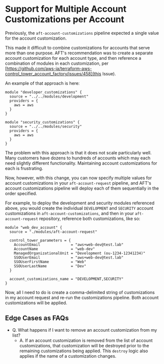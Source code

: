 # Support for Multiple Account Customizations per Account

Previously, the `aft-account-customizations` pipeline expected a single value for the account customization.

This made it difficult to combine customizations for accounts that serve more than one purpose. AFT's recommendation was to create a separate account customization for each account type, and then reference a combination of modules in each customization, per [https://github.com/aws-ia/terraform-aws-control_tower_account_factory/issues/458](this Issue).

An example of that approach is here:
```hcl
module "developer_customizations" {
  source = "../../modules/development"
  providers = {
    aws = aws
  }
}

module "security_customizations" {
  source = "../../modules/security"
  providers = {
    aws = aws
  }
}
```

The problem with this approach is that it does not scale particularly well. Many customers have dozens to hundreds of accounts which may each need slightly different functionality. Maintaining account customizations for each is frustrating.

Now, however, with this change, you can now specify multiple values for account customizations in your `aft-account-request` pipeline, and AFT's account customizations pipeline will deploy each of them sequentially in the order specified.

For example, to deploy the development and security modules referenced above, you would create the individual `DEVELOPMENT` and `SECURITY` account customizations in `aft-account-customizations`, and then in your `aft-account-request` repository, reference both customizations, like so:
```hcl
module "web_dev_account" {
  source = "./modules/aft-account-request"

  control_tower_parameters = {
    AccountEmail              = "aws+web-dev@test.lab"
    AccountName               = "web-dev"
    ManagedOrganizationalUnit = "Development (ou-1234-12341234)"
    SSOUserEmail              = "aws+web-dev@test.lab"
    SSOUserFirstName          = "Web"
    SSOUserLastName           = "Dev"
  }

  account_customizations_name = "DEVELOPMENT,SECURITY"
}
```

Now, all I need to do is create a comma-delimited string of customizations in my account request and re-run the customizations pipeline. Both account customizations will be applied.

## Edge Cases as FAQs

- Q. What happens if I want to remove an account customization from my list?
    - A. If an account customization is removed from the list of account customizations, that customization will be destroyed prior to the remaining customizations being applied. This `destroy` logic also applies if the name of a customization changes.